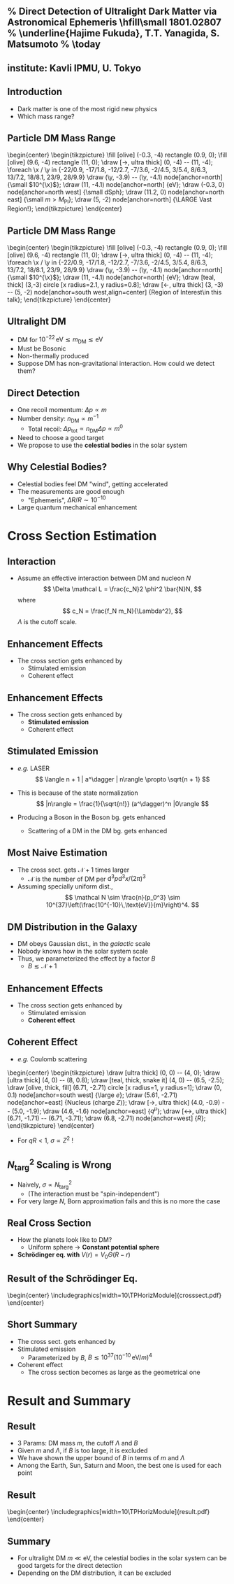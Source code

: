 % Direct Detection of Ultralight Dark Matter via Astronomical Ephemeris \hfill\small 1801.02807
% \underline{Hajime Fukuda}, T.T. Yanagida, S. Matsumoto
% \today <!--- pandoc -t beamer -V theme:metropolis -V fontsize:14pt -o presentation.pdf presentation.md -H ./header -->
---
institute: Kavli IPMU, U. Tokyo
---

## Introduction
* Dark matter is one of the most rigid new physics
* Which mass range?

## Particle DM Mass Range

\begin{center}
\begin{tikzpicture}
\fill [olive] (-0.3, -4) rectangle (0.9, 0);
\fill [olive] (9.6, -4) rectangle (11, 0);
\draw [->, ultra thick] (0, -4) -- (11, -4);
\foreach \x / \y in {-22/0.9, -17/1.8, -12/2.7, -7/3.6, -2/4.5, 3/5.4, 8/6.3, 13/7.2, 18/8.1, 23/9, 28/9.9}
  \draw (\y, -3.9) -- (\y, -4.1) node[anchor=north] {\small $10^{\x}$};
\draw (11, -4.1) node[anchor=north] {eV};
\draw (-0.3, 0) node[anchor=north west] {\small dSph};
\draw (11.2, 0) node[anchor=north east] {\small $m>M_\text{Pl}$};
\draw (5, -2) node[anchor=north] {\LARGE Vast Region!};
\end{tikzpicture}
\end{center}


## Particle DM Mass Range

\begin{center}
\begin{tikzpicture}
\fill [olive] (-0.3, -4) rectangle (0.9, 0);
\fill [olive] (9.6, -4) rectangle (11, 0);
\draw [->, ultra thick] (0, -4) -- (11, -4);
\foreach \x / \y in {-22/0.9, -17/1.8, -12/2.7, -7/3.6, -2/4.5, 3/5.4, 8/6.3, 13/7.2, 18/8.1, 23/9, 28/9.9}
  \draw (\y, -3.9) -- (\y, -4.1) node[anchor=north] {\small $10^{\x}$};
\draw (11, -4.1) node[anchor=north] {eV};
\draw [teal, thick] (3,-3) circle [x radius=2.1, y radius=0.8];
\draw [<-, ultra thick] (3, -3) -- (5, -2) node[anchor=south west,align=center] {Region of Interest\\in this talk};
\end{tikzpicture}
\end{center}

## Ultralight DM

* DM for $10^{-22}\,\text{eV} \lesssim m_\text{DM} \lesssim \text{eV}$
* Must be Bosonic
* Non-thermally produced
* Suppose DM has non-gravitational interaction. How could we detect them?

## Direct Detection
* One recoil momentum: $\Delta p \propto m$
* Number density: $n_\text{DM} \propto m^{-1}$
    * Total recoil: $\Delta p_\text{tot} \propto n_\text{DM} \Delta p \propto m^0$
* Need to choose a good target
* We propose to use the **celestial bodies** in the solar system

## Why Celestial Bodies?
* Celestial bodies feel DM "wind", getting accelerated
* The measurements are good enough
    * "Ephemeris", $\Delta R / R \sim 10^{-10}$
* Large quantum mechanical enhancement

# Cross Section Estimation

## Interaction

* Assume an effective interaction between DM and nucleon $N$
$$
\Delta \mathcal L = \frac{c_N}2 \phi^2 \bar{N}N,
$$
where
$$
c_N = \frac{f_N m_N}{\Lambda^2},
$$
$\Lambda$ is the cutoff scale.

## Enhancement Effects
* The cross section gets enhanced by
    * Stimulated emission
    * Coherent effect

## Enhancement Effects
* The cross section gets enhanced by
    * **Stimulated emission**
    * Coherent effect

## Stimulated Emission
* *e.g.* LASER
$$
\langle n + 1 | a^\dagger | n\rangle \propto \sqrt{n + 1}
$$

* This is because of the state normalization
$$
|n\rangle = \frac{1}{\sqrt{n!}} (a^\dagger)^n |0\rangle
$$

* Producing a Boson in the Boson bg. gets enhanced
    * Scattering of a DM in the DM bg. gets enhanced

## Most Naive Estimation
* The cross sect. gets $\mathcal N + 1$ times larger
    * $\mathcal N$ is the number of DM per $\text{d}^3p\text{d}^3x / (2\pi)^3$
* Assuming specially uniform dist.,
$$
\mathcal N \sim \frac{n}{p_0^3} \sim 10^{37}\left(\frac{10^{-10}\,\text{eV}}{m}\right)^4.
$$

## DM Distribution in the Galaxy
* DM obeys Gaussian dist., in the *galactic* scale
* Nobody knows how in the solar system scale
* Thus, we parameterized the effect by a factor $B$
    * $B \lesssim \mathcal N + 1$

## Enhancement Effects
* The cross section gets enhanced by
    * Stimulated emission
    * **Coherent effect**

## Coherent Effect
* *e.g.* Coulomb scattering

\begin{center}
\begin{tikzpicture}
\draw [ultra thick] (0, 0) -- (4, 0);
\draw [ultra thick] (4, 0) -- (8, 0.8);
\draw [teal, thick, snake it] (4, 0) -- (6.5, -2.5);
\draw [olive, thick, fill] (6.71, -2.71) circle [x radius=1, y radius=1];
\draw (0, 0.1) node[anchor=south west] {\large $e$};
\draw (5.61, -2.71) node[anchor=east] {Nucleus (charge $Z$)};
\draw [->, ultra thick] (4.0, -0.9) -- (5.0, -1.9);
\draw (4.6, -1.6) node[anchor=east] {$q^\mu$};
\draw [<->, ultra thick] (6.71, -1.71) -- (6.71, -3.71);
\draw (6.8, -2.71) node[anchor=west] {$R$};
\end{tikzpicture}
\end{center}

* For $qR < 1$, $\sigma\propto Z^2$ !

## $N_\text{targ}^2$ Scaling is Wrong
* Naively, $\sigma\propto N_\text{targ}^2$
    * (The interaction must be "spin-independent")
* For very large $N$, Born approximation fails and this is no more the case

## Real Cross Section
* How the planets look like to DM?
    * Uniform sphere $\to$ **Constant potential sphere**
* **Schrödinger eq. with** $V(r) = V_0 \Theta(R - r)$

## Result of the Schrödinger Eq.
\begin{center}
\includegraphics[width=10\TPHorizModule]{crosssect.pdf}
\end{center}

## Short Summary
* The cross sect. gets enhanced by
* Stimulated emission
    * Parameterized by $B$, $B \lesssim 10^{37} (10^{-10}\,\text{eV} / m)^4$
* Coherent effect
    * The cross section becomes as large as the geometrical one

# Result and Summary

## Result
* 3 Params: DM mass $m$, the cutoff $\Lambda$ and $B$
* Given $m$ and $\Lambda$, if $B$ is too large, it is excluded
* We have shown the upper bound of $B$ in terms of $m$ and $\Lambda$
* Among the Earth, Sun, Saturn and Moon, the best one is used for each point

## Result
\begin{center}
\includegraphics[width=10\TPHorizModule]{result.pdf}
\end{center}

## Summary
* For ultralight DM $m\ll \text{eV}$, the celestial bodies in the solar system can be good targets for the direct detection
* Depending on the DM distribution, it can be excluded
